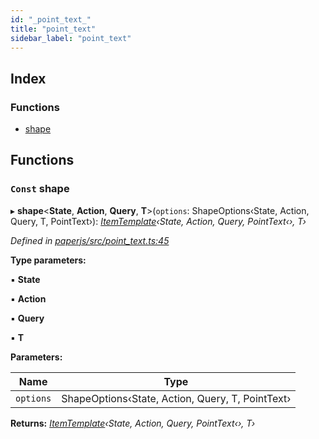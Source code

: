 ```yaml
---
id: "_point_text_"
title: "point_text"
sidebar_label: "point_text"
---
```


## Index

### Functions

* [shape](_point_text_.md#const-shape)

## Functions

### `Const` shape

▸ **shape**<**State**, **Action**, **Query**, **T**>(`options`: ShapeOptions‹State, Action, Query, T, PointText›): *[ItemTemplate](../classes/_item_.itemtemplate.md)‹State, Action, Query, PointText‹›, T›*

*Defined in [paperjs/src/point_text.ts:45](https://github.com/fponticelli/tempo/blob/master/paperjs/src/point_text.ts#L45)*

**Type parameters:**

▪ **State**

▪ **Action**

▪ **Query**

▪ **T**

**Parameters:**

Name | Type |
------ | ------ |
`options` | ShapeOptions‹State, Action, Query, T, PointText› |

**Returns:** *[ItemTemplate](../classes/_item_.itemtemplate.md)‹State, Action, Query, PointText‹›, T›*
